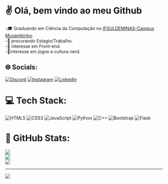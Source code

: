 # ✌️ Olá, bem vindo ao meu Github

-🎓 Graduando em Ciência da Computação no [IFSULDEMINAS-Campus Muzambinho](https://muz.ifsuldeminas.edu.br/).<br>-💼 procurando Estagio/Trabalho.<br>-👀 interesse em Front-end.<br>-👾interesse em jogos e cultura nerd.


## 🌐 Socials:
[![Discord](https://img.shields.io/badge/Discord-%237289DA.svg?logo=discord&logoColor=white)](https://discord.gg/DRUXTOK#5600) [![Instagram](https://img.shields.io/badge/Instagram-%23E4405F.svg?logo=Instagram&logoColor=white)](https://instagram.com/https://www.instagram.com/fortunato.roncholeta/) [![LinkedIn](https://img.shields.io/badge/LinkedIn-%230077B5.svg?logo=linkedin&logoColor=white)](https://linkedin.com/in/https://www.linkedin.com/in/fortunato-roncholeta-a4a56a209/) 

# 💻 Tech Stack:
![HTML5](https://img.shields.io/badge/html5-%23E34F26.svg?style=for-the-badge&logo=html5&logoColor=white) ![CSS3](https://img.shields.io/badge/css3-%231572B6.svg?style=for-the-badge&logo=css3&logoColor=white) ![JavaScript](https://img.shields.io/badge/javascript-%23323330.svg?style=for-the-badge&logo=javascript&logoColor=%23F7DF1E)   ![Python](https://img.shields.io/badge/python-3670A0?style=for-the-badge&logo=python&logoColor=ffdd54) ![C++](https://img.shields.io/badge/c++-%2300599C.svg?style=for-the-badge&logo=c%2B%2B&logoColor=white) ![Bootstrap](https://img.shields.io/badge/bootstrap-%23563D7C.svg?style=for-the-badge&logo=bootstrap&logoColor=white) ![Flask](https://img.shields.io/badge/flask-%23000.svg?style=for-the-badge&logo=flask&logoColor=white) 
# 📶 GitHub Stats:
![](https://github-readme-stats.vercel.app/api?username=FortunatoRoncholeta&theme=gotham&hide_border=false&include_all_commits=false&count_private=false)<br/>
![](https://github-readme-streak-stats.herokuapp.com/?user=FortunatoRoncholeta&theme=gotham&hide_border=false)<br/>
![](https://github-readme-stats.vercel.app/api/top-langs/?username=FortunatoRoncholeta&theme=gotham&hide_border=false&include_all_commits=false&count_private=false&layout=compact)

---
[![](https://visitcount.itsvg.in/api?id=FortunatoRoncholeta&icon=1&color=12)](https://visitcount.itsvg.in)

<!-- Proudly created with GPRM ( https://gprm.itsvg.in ) -->
